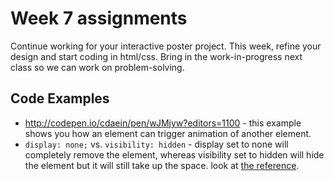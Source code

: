 # Week 7 assignments

Continue working for your interactive poster project. This week, refine your design and start coding in html/css. Bring in the work-in-progress next class so we can work on problem-solving.

## Code Examples

- http://codepen.io/cdaein/pen/wJMjyw?editors=1100 - this example shows you how an element can trigger animation of another element.
- `display: none;` vs. `visibility: hidden` - display set to none will completely remove the element, whereas visibility set to hidden will hide the element but it will still take up the space. look at [the reference](https://www.w3schools.com/cssref/pr_class_visibility.asp).

